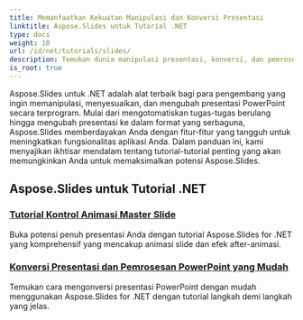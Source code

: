 ```yaml
---
title: Memanfaatkan Kekuatan Manipulasi dan Konversi Presentasi
linktitle: Aspose.Slides untuk Tutorial .NET
type: docs
weight: 10
url: /id/net/tutorials/slides/
description: Temukan dunia manipulasi presentasi, konversi, dan pemrosesan PowerPoint dengan tutorial Aspose.Slides untuk .NET. Pelajari cara membuat, mengonversi, dan menyempurnakan presentasi untuk hasil yang mengesankan.
is_root: true
---
```


Aspose.Slides untuk .NET adalah alat terbaik bagi para pengembang yang ingin memanipulasi, menyesuaikan, dan mengubah presentasi PowerPoint secara terprogram. Mulai dari mengotomatiskan tugas-tugas berulang hingga mengubah presentasi ke dalam format yang serbaguna, Aspose.Slides memberdayakan Anda dengan fitur-fitur yang tangguh untuk meningkatkan fungsionalitas aplikasi Anda. Dalam panduan ini, kami menyajikan ikhtisar mendalam tentang tutorial-tutorial penting yang akan memungkinkan Anda untuk memaksimalkan potensi Aspose.Slides.

## Aspose.Slides untuk Tutorial .NET
### [Tutorial Kontrol Animasi Master Slide](./master-slide-animation-control/)
Buka potensi penuh presentasi Anda dengan tutorial Aspose.Slides for .NET yang komprehensif yang mencakup animasi slide dan efek after-animasi.
### [Konversi Presentasi dan Pemrosesan PowerPoint yang Mudah](./presentation-conversion-guide/)
Temukan cara mengonversi presentasi PowerPoint dengan mudah menggunakan Aspose.Slides for .NET dengan tutorial langkah demi langkah yang jelas.